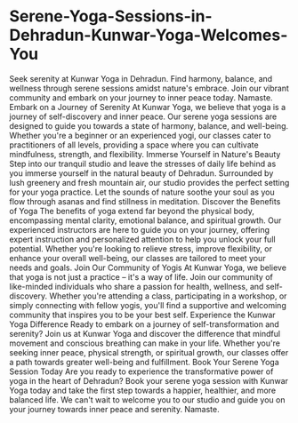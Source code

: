 # Serene-Yoga-Sessions-in-Dehradun-Kunwar-Yoga-Welcomes-You
Seek serenity at Kunwar Yoga in Dehradun. Find harmony, balance, and wellness through serene sessions amidst nature's embrace. Join our vibrant community and embark on your journey to inner peace today. Namaste.
Embark on a Journey of Serenity  At Kunwar Yoga, we believe that yoga is a journey of self-discovery and inner peace. Our serene yoga sessions are designed to guide you towards a state of harmony, balance, and well-being. Whether you're a beginner or an experienced yogi, our classes cater to practitioners of all levels, providing a space where you can cultivate mindfulness, strength, and flexibility.  Immerse Yourself in Nature's Beauty  Step into our tranquil studio and leave the stresses of daily life behind as you immerse yourself in the natural beauty of Dehradun. Surrounded by lush greenery and fresh mountain air, our studio provides the perfect setting for your yoga practice. Let the sounds of nature soothe your soul as you flow through asanas and find stillness in meditation.  Discover the Benefits of Yoga  The benefits of yoga extend far beyond the physical body, encompassing mental clarity, emotional balance, and spiritual growth. Our experienced instructors are here to guide you on your journey, offering expert instruction and personalized attention to help you unlock your full potential. Whether you're looking to relieve stress, improve flexibility, or enhance your overall well-being, our classes are tailored to meet your needs and goals.  Join Our Community of Yogis  At Kunwar Yoga, we believe that yoga is not just a practice – it's a way of life. Join our community of like-minded individuals who share a passion for health, wellness, and self-discovery. Whether you're attending a class, participating in a workshop, or simply connecting with fellow yogis, you'll find a supportive and welcoming community that inspires you to be your best self.  Experience the Kunwar Yoga Difference  Ready to embark on a journey of self-transformation and serenity? Join us at Kunwar Yoga and discover the difference that mindful movement and conscious breathing can make in your life. Whether you're seeking inner peace, physical strength, or spiritual growth, our classes offer a path towards greater well-being and fulfillment.  Book Your Serene Yoga Session Today  Are you ready to experience the transformative power of yoga in the heart of Dehradun? Book your serene yoga session with Kunwar Yoga today and take the first step towards a happier, healthier, and more balanced life. We can't wait to welcome you to our studio and guide you on your journey towards inner peace and serenity.  Namaste.  
